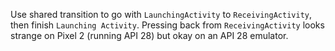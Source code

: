 Use shared transition to go with `LaunchingActivity` to `ReceivingActivity`, then finish `Launching Activity`.
Pressing back from `ReceivingActivity` looks strange on Pixel 2 (running API 28) but okay on an API 28 emulator.
